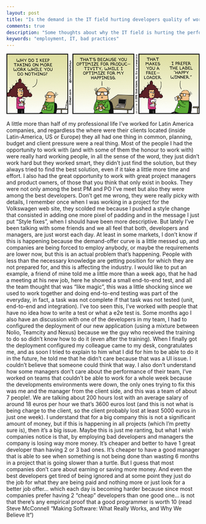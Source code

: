 ```yaml
---
layout: post
title: "Is the demand in the IT field hurting developers quality of work?"
comments: true
description: "Some thoughts about why the IT field is hurting the performance of the best employees and encouraging the bad ones."
keywords: "employment, IT, bad practices"
--- 
```


![management](/assets/images/posts/bad-employee.gif)

A little more than half of my professional life I’ve worked for Latin America companies, and regardless the where were their clients located (inside Latin-America, US or Europe) they all had one thing in common, planning, budget and client pressure were a real thing. 
Most of the people I had the opportunity to work with (and with some of them the honour to work with) were really hard working people, in all the sense of the word, they just didn’t work hard but they worked smart, they didn’t just find the solution, but they always tried to find the best solution, even if it take a little more time and effort. 
I also had the great opportunity to work with great project managers and product owners, of those that you think that only exist in books. They were not only among the best PM and PO I’ve meet but also they were among the best developers. Don’t get me wrong, they were really picky with details, I remember once when I was working in a project for the Volkswagen web site, they scolded me because I pushed a style change that consisted in adding one more pixel of padding and in the message I just put “Style fixes”, when I should have been more descriptive. 
But lately I’ve been talking with some friends and we all feel that both, developers and managers, are just worst each day. At least in some markets, I don’t know if this is happening because the demand-offer curve is a little messed up, and companies are being forced to employ anybody, or maybe the requirements are lower now, but this is an actual problem that’s happening. People with less than the necessary knowledge are getting position for which they are not prepared for, and this is affecting the industry.
I would like to put an example, a friend of mine told me a little more than a week ago, that he had a meeting at his new job, here he showed a small end-to-end test, and all the team thought that was “like magic”, this was a little shocking since we used to work together and doing end-to-end testing was part of the everyday, in fact, a task was not complete if that task was not tested (unit, end-to-end and integration). I’ve too seen this, I’ve worked with people that have no idea how to write a test or what a e2e test is.
Some months ago I also have an discussion with one of the developers in my team, I had to configured the deployment of our new application (using a mixture between Nolio, Teamcity and Nexus) because we the guy who received the training to do so didn’t know how to do it (even after the training). When I finally got the deployment configured my colleague came to my desk, congratulates me, and as soon I tried to explain to him what I did for him to be able to do it in the future, he told me that he didn’t care because that was a UI issue. I couldn’t believe that someone could think that way.
I also don’t understand how some managers don’t care about the performance of their team, I’ve worked on teams that couldn’t be able to work for a whole week because the developments environments were down, the only ones trying to fix this was me and the manager from the client side, and this was a team of about 7 people!. We are talking about 200 hours lost with an average salary of around 18 euros per hour we that’s 3600 euros lost (and this is not what is being charge to the client, so the client probably lost at least 5000 euros in just one week). I understand that for a big company this is not a significant amount of money, but if this is happening in all projects (which I’m pretty sure is), then it’s a big issue.
Maybe this is just me ranting, but what I wish companies notice is that, by employing bad developers and managers the company is losing way more money. It’s cheaper and better to have 1 great developer than having 2 or 3 bad ones. It’s cheaper to have a good manager that is able to see when something is not being done than wasting 6 months in a project that is going slower than a turtle. But I guess that most companies don’t care about earning or saving more money. And even the best developers get tired of being ignored and at some point they just do the job for what they are being paid and nothing more or just look for a better job offer… which each day is becoming harder because since most companies prefer having 2 “cheap” developers than one good one… is not that there’s any empirical proof that a good programmer is worth 10 (read Steve McConnell “Making Software: What Really Works, and Why We Believe It“)
